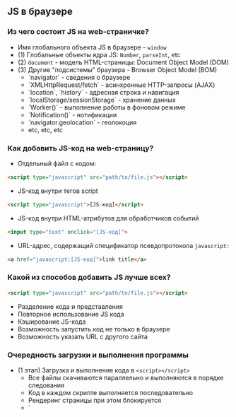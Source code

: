 ## JS в браузере



### Из чего состоит JS на web-страничке?

 - Имя глобального объекта JS в браузере - `window`
 - (1) Глобальные объекты ядра JS: `Number`, `parseInt`, etc
 - (2) `document` - модель HTML-страницы: Document Object Model (DOM)
 - (3) Другие "подсистемы" браузера - Browser Object Model (BOM)<ul>
    <li>`navigator` - сведения о браузере</li>
    <li>`XMLHttpRequest/fetch` - асинхронные HTTP-запросы (AJAX)</li>
    <li>`location`, `history` - адресная строка и навигация</li>
    <li>`localStorage/sessionStorage` - хранение данных</li>
    <li>`Worker()` - выполнение работы в фоновом режиме</li>
    <li>`Notification()` - нотификации</li>
    <li>`navigator.geolocation` - геолокоция</li>
    <li>etc, etc, etc</li>
 </ul>



### Как добавить JS-код на web-страницу?
 - Отдельный файл с кодом:
```html
<script type="javascript" src="path/to/file.js"></script>
```
 - JS-код внутри тегов script
```html
<script type="javascript">[JS-код]</script>
```
 - JS-код внутри HTML-атрибутов для обработчиков событий
```html
<input type="text" onclick="[JS-код]">
```
 - URL-адрес, содержащий спецификатор псевдопротокола `javascript:`
```html
<a href="javascript:[JS-код]">link title</a>
```



### Какой из способов добавить JS лучше всех?

```html
<script type="javascript" src="path/to/file.js"></script>
```

 - Разделение кода и представления
 - Повторное использование JS кода
 - Кэширование JS-кода
 - Возможность запустить код не только в браузере
 - Возможность указать URL с другого сайта



### Очередность загрузки и выполнения программы

 - (1 этап) Загрузка и выполнение кода в `<script></script>`<ul>
    <li>Все файлы скачиваются параллельно и выполняются в порядке следования</li>
    <li>Код в каждом скрипте выполняется последовательно</li>
    <li>Рендеринг страницы при этом блокируется</li>
    <li>`<script src="..." async>` - скрипт выполнится как только загрузится</li>
    <li>`<script src="..." defer>` - скрипты выполятся в порядке следования после окончания рендера страницы</li>
 </ul>
 - (2 этап): Асинхронный и управляемый событиями <ul>
    <li>Браузер вызывает ранее объявленные обработчики в ответ на возникающие события</li>



### Document Object Model (DOM)
 - DOM - представление страницы в виде дерева узлов (DOM Node Tree)
 - каждый тег, текст, комментарий, doctype и сам документ - это узел DOM
 - любой узел DOM - объект определенного класса с методами и свойствами
 - манипулируя объектами DOM из JS, можно изменять документ в браузере

<img src="img/dom_types.png">



### Структура DOM-дерева

<div class="flex">
<pre><code data-trim class="html">
&lt;html&gt;
    &lt;head&gt;
        &lt;title&gt;Sample Document&lt;/title&gt;
    &lt;/head&gt;
    &lt;body&gt;
        &lt;p&gt;
            This is a &lt;i&gt;simple&lt;/i&gt; document.
            &lt;!-- This is a comment --&gt;
        &lt;/p&gt;
    &lt;/body&gt;
&lt;/html&gt;
</code></pre>
<div>
    <img src="img/dom_tree_simple.png">
</div>
</div>



### DOM-дерево с текстовыми узлами и комментариями

<img src="img/dom_tree.png">



### Навигация по DOM-дереву

<div class="flex">
    <img src="img/window_document.png" />
    <img src="img/navigation.png" />
</div>

 - Descendants - узлы, лежащие внутри данного
 - Children - узлы-непосредственные потомки данного
 - Siblings - узлы, лежащие на одном уровне с данным
 - `childNodes` - array-like свойство, коллекция узлов (класс NodeList)
 - В случае отсутствия узла ссылка указывает на null



### Навигация по DOM-дереву

```html
<html>
    <head>
        <title>Sample Document</title>
    </head>
    <body>
        <p>
            This is a <i>simple</i> document.
            <!-- This is a comment -->
        </p>
    </body>
</html>
```

```javascript
let p = window.document.querySelector('p'); // HTMLParagraphElement (<p> tag)
p.parentNode;      // HTMLBodyElement (<body> tag)

p.previousSibling;             // Text
p.previousSibling.nodeName;    // '#text'
p.previousSibling.nodeType;    // 3
p.previousSibling.textContent; // '↵␣␣␣␣'

p.nextSibling;     // Text ('↵↵')
p.firstChild;      // Text ('↵␣␣␣␣␣␣␣␣This is a␣')
p.lastChild;       // Text ('↵␣␣␣␣')
p.childNodes;      // NodeList [Text, HTMLElement (<i>), Text, Comment, Text]
```



### Навигация по элементам DOM-дерева (без текстовых узлов)

<img src="img/navigation_element.png" />

 - `parentNode/parentElement` отличаются только для самых верхних элементов (`<html>` и `doctype`):
 - `document.documentElement.parentNode` => `document`
 - `document.documentElement.parentElement` => `null`
 - `children` - array-like свойство (класс `HTMLCollection`)</li>



### Навигация по DOM-дереву без текстовых узлов

```html
<!doctype html>
<html>
    <head>
        <title>Sample Document</title>
    </head>
    <body>
        <p>
            This is a <i>simple</i> document.
            <!-- This is a comment -->
        </p>
    </body>
</html>
```

```javascript
let p = window.document.querySelector('p'); // HTMLParagraphElement (<p> tag)
p.parentElement;      // HTMLBodyElement (<body> tag)

p.previousElementSibling; // null
p.nextElementSibling;     // null
p.firstElementChild;      // HTMLElement (<i> tag)
p.lastElementChild;       // HTMLElement (<i> tag)
p.children;               // HTMLCollection [ i ]

p.parentElement.previousElementSibling; // HTMLHeadElement (<head> tag)

document.childNodes;         // NodeList [DocumentType, HTMLHtmlElement]
document.children;           // HTMLCollection [HTMLHtmlElement]
```



### Поиск в DOM-дереве

<table>
    <thead>
        <tr>
            <th>Метод</th>
            <th>Ищет по..</th>
            <th>Контекст?</th>
            <th>Возвращает</th>
        </tr>
    </thead>
    <tbody>
        <tr>
            <td><code>getElementById</code></td>
            <td>id attr</td>
            <td> - </td>
            <td>Element/null</td>
        </tr>
        <tr>
            <td><code>getElementsByName</code></td>
            <td>name attr</td>
            <td> - </td>
            <td>live collection</td>
        </tr>
        <tr>
            <td><code>getElementsByTagName</code></td>
            <td>имя тега</td>
            <td> ✔ </td>
            <td>live collection</td>
        </tr>
        <tr>
            <td><code>getElementsByClassName</code></td>
            <td>class attr</td>
            <td> ✔ </td>
            <td>live collection</td>
        </tr>
    </tbody>
</table>

<div class="flex fragment">
<pre style="width: 40%"><code class="html" data-trim>
<ul class="list">
  <li id="my-id">
    <p>1</p>
  </li>

  <li>
    <p name="my-p">2</p>
  </li>

  <li class="list">
    <p>3</p>
  </li>
</ul>
</code></pre>

<pre style="width: 59%"><code class="javascript" data-trim>
document.getElementById('my-id');      // HTMLLIElement
document.getElementsByName('my-p');  // NodeList [1]
document.getElementsByName('no-name'); // NodeList [0]
document.getElementsByTagName('p');    // HTMLCollection [3]
let li = document.getElementById('my-id');
li.getElementsByTagName('p');          // HTMLCollection [1]

let clt = document.getElementsByClassName("list");
for (let el of clt) console.log(el.tagName); // 'UL' 'LI'

document.body.children[0].children[2].remove();
clt.length; // 1 (!)
</code></pre>
</div>



### Поиск по CSS селектору

<table>
    <thead>
        <tr>
            <th>Метод</th>
            <th>Ищет по..</th>
            <th>Контекст?</th>
            <th>Возвращает</th>
        </tr>
    </thead>
    <tbody>
        <tr>
            <td><code>querySelector</code></td>
            <td>CSS селектор</td>
            <td> ✔ </td>
            <td>Element/null</td>
        </tr>
        <tr>
            <td><code>querySelectorAll</code></td>
            <td>CSS селектор</td>
            <td> ✔ </td>
            <td>static collection</td>
        </tr>
        <tr>
            <td><code>closest</code></td>
            <td>CSS селектор</td>
            <td> ✔ </td>
            <td>Element/null</td>
        </tr>
    </tbody>
</table>

<div class="flex fragment">
<pre style="width: 40%"><code class="html" data-trim>
<ul class="list">
  <li id="my-id">
    <p>1</p>
  </li>

  <li>
    <p name="my-p">2</p>
  </li>

  <li class="list">
    <p>3</p>
  </li>
</ul>
<p>finish</p>
</code></pre>
<pre style="width: 60%"><code class="javascript" data-trim>
document.querySelector('ul li#my-id p').textContent;  // '1'
document.querySelector('p[name="my-p"]').textContent; // '2'
document.querySelector('li.list p').textContent;      // '3'

for (el of document.querySelectorAll('li p'))
    console.log(el.textContent); // '1', '2', '3'

let li = document.querySelector('li.list');
let p = li.querySelector('ul p'); // HTMLParagraphElement (!)
p.textContent;  // '3'

p.closest('.list');  // HTMLLIElement (li.list)
</code></pre>
</div>



### Поиск в DOM-дереве: особенности

 - На практике нет разницы между `NodeList` и `HTMLCollection`: <ul>
    <li>Оба типа имеют свойство `length` (перебор через `for (...)`)</li>
    <li>Оба типа имеют default итератор (перебор значений через `for ... of`)</li>
 </ul>
 - "Live" коллекции изменяются автоматически при изменении DOM-дерева
 - "Static" коллекции обладают более привычным поведением
 - `querySelector` и `querySelectorAll` ищут во всем документе, а затем отбрасывают все элементы, находящиеся вне контекста



### Свойства узлов DOM

 - `nodeType` - тип узла (`ELEMENT_NODE` = 1, `TEXT_NODE` = 3 etc)
 - `nodeName` - имя тега для Element, описание узла для других типов (`'#text'`, `'#comment'` etc)
 - `tagName` - имя тега для Element, и отсутствует для остальных
 - `innerHTML` - HTML-содержимое элемента в виде строки
 - `outerHTML` - HTML-содержимое, включая обрамляющие теги
 - `data` - содержимое узлов - не-элементов
 - `textContent` - конкатенация текста во внутренних узлах элемента
 - `value`, `id`, `href` etc-etc-etc - зависит от типа узла



### Свойства узлов DOM

```html
<ul>
  <li>first</li>
  <li>second</li>
  <li>third</li>
</ul>
```
```javascript
let ul = document.querySelector('ul'),
    li = ul.children[1],
    txt = li.childNodes[0];
```

<div class="flex">
<pre style="width: 32%"><code class="javascript" data-trim>
ul.nodeType;    // 1
ul.nodeName;    // 'UL'
ul.tagName;     // 'UL'
ul.data;        // undefined
ul.textContent;
// '↵␣␣first↵␣␣second↵␣␣third↵'
ul.innerHTML;
// '↵␣␣<li>first ... third</li>↵'
ul.outerHTML;
// '<ul>↵␣␣ ... </li>↵</ul>'
</code></pre>
<pre style="width: 32%"><code class="javascript" data-trim>
li.nodeType;    // 1
li.nodeName;    // 'LI'
li.tagName;     // 'LI'
li.data;        // undefined
li.textContent; // 'second'

li.innerHTML; //'second'

li.outerHTML; //'<li>second</li>'
</code></pre>
<pre style="width: 32%"><code class="javascript" data-trim>
txt.nodeType;    // 3
txt.nodeName;    // '#text'
txt.tagName;     // undefined
txt.data;        // 'second'
txt.textContent; // 'second'

txt.innerHTML;   // undefined

txt.outerHTML;   // undefined
</code></pre>
</div>



### Атрибуты и свойства DOM-объектов

 - Атрибуты HTML и свойства DOM-объектов часто, (но не всегда!) отображаются друг в друга
 - Свойства DOM-объектов - это обычные свойства JS
 - Атрибуты HTML - то что записано атрибутом элемента в тексте HTML

<table class="fragment">
    <thead>
        <tr>
            <th></th>
            <th>Properties</th>
            <th>Attributes</th>
        </tr>
    </thead>
    <tbody>
        <tr>
            <td>Тип данных</td>
            <td>Любой</td>
            <td>Строка</td>
        </tr>
        <tr>
            <td>Case</td>
            <td>sensitive</td>
            <td>insensitive</td>
        </tr>
        <tr>
            <td>innerHTML</td>
            <td>не видны</td>
            <td>видны</td>
        </tr>
        <tr>
            <td>Как работать</td>
            <td style="width: 40%">
<pre><code class="javascript" data-trim>
prop in elem;
elem.prop;
elem.prop = value;
delete elem.prop;
</code></pre>
            </td>
            <td style="width: 40%">
<pre><code class="javascript" data-trim>
elem.hasAttribute(attr);
elem.getAttribute(attr);
elem.setAttribute(attr, value);
elem.removeAttribute(attr);
</code></pre>
            </td>
        </tr>
    </tbody>
</table>



### Props & attrs: исключений больше чем правил

 - Большинство стандартных атрибутов HTML становятся свойствами DOM
 - Нестандартные атрибуты не становятся свойствами
 - `id`: свойство <=> атрибут (меняет атрибут и наоборот)
 - `href`: свойство <=> атрибут, но свойство должно быть полной ссылкой
 - `checked`: свойство может быть `true/false`, в атрибуте важно только его наличие; атрибут устанавливает только начальное значение свойства
 - `class` <=> свойство `className` (`for <=> htmlFor`)
 - `class` <=> объект `classList` (`add/remove/toggle/contains`)



### Props & attrs: исключений больше чем правил

```html
<input type="checkbox" class="my-class" myAttribute="myValue" checked />
```

```javascript
let input = document.querySelector('input');
input.className;  // 'my-class'
input.type;       // 'checkbox'
input.checked;    // true

input.myAttribute;                 // undefined
input.getAttribute('myAttribute'); // 'myValue'

input.checked = false;         // галочка снята
input.hasAttribute('checked'); // true, связь между атрибутом и свойством разорвана

[...input.classList];                   // ['my-class']
input.classList.add('my-class-2');
input.className;                        // 'my-class my-class-2'
input.classList.toggle('my-class');
[...input.classList];                   // ['my-class-2']
input.classList.contains('my-class-2'); // true
```



### data-атрибуты

 - Атрибуты вида data-* зарезервированы в HTML5 для нужд пользователя
 - Ими можно управлять из JS с помощью свойства `dataset`
 - Преобразование имен: `data-attr-name` <=> `el.dataset.attrName`
 - Можно хранить только строки

```html
<div id="elem" data-order-id="123" data-order-name="pizza"></div>
```
```javascript
let div = document.getElementById('elem');
div.dataset.orderId;       // => "123"
div.dataset.orderId = 999; // изменили значение свойства/атрибута
div.dataset.orderName;     // => "pizza"
```



### Изменение структуры DOM-дерева

 - `document.createElement(tagName)` - создать новый элемент
 - `document.createTextNode(text)` - создать новый текстовый узел
 - `root.appendChild(node)` - добавить узел в конец потомков `root`
 - `root.replaceChild(newNode, oldNode)` - заместить узел другим
 - `root.removeChild(node)` - удалить узел
 - `node.remove()` - удалить без ссылки на родительский элемент
 - `node.cloneNode(deep)` - клонировать узел (deep/shallow)
 - `root.insertBefore(node, nextNode)` - добавить узел в список потомков `root` перед `nextNode`



### Изменение структуры DOM-дерева

```html
<ul id="list">
    <li>0</li>
    <li>1</li>
    <li>2</li>
</ul>
```

```javascript
let ul = document.getElementById('list'),
    li, txt;

li = document.createElement('li');
txt = document.createTextNode('-1');
li.appendChild(txt);                 // создали li с текстом -1
ul.insertBefore(li, ul.children[0]); // добавили его в начало списка

li = li.cloneNode(false);
li.innerHTML = '4';
ul.appendChild(li); // вставили li с текстом 4 в конец
ul.replaceChild(li, ul.children[1]); // удалили второй li и вставили на ее место последний
```



### Оптимизация работы с DOM

<div class="flex">
<pre><code class="javascript" data-trim>
let ul = document.createElement('ul');
document.body.appendChild(ul);
for (...) ul.appendChild(li);
</code></pre>
<pre><code class="javascript" data-trim>
let ul = document.createElement('ul');
for(...) ul.appendChild(li);
document.body.appendChild(ul);
</code></pre>
</div>

<ul class="fragment">
    <li>поочередная вставка элементов в DOM - медленное действие</li>
    <li>лучше собирать элементы в памяти, и вставлять их в DOM один раз</li>
    <li class="fragment">`innerHTML=...` обновляет HTML элемента целиком</li>
    <li class="fragment">`elem.insertAdjacentHTML(where, html)`</li>
    <li class="fragment">`documentFragment` - специальный вид узла
        <ul>
            <li>`document.createDocumentFragment()` - создать новый фрагмент</li>
            <li>`documentFragment` он может только хранить другие элементы</li>
            <li>при вставке в DOM вместо фрагмента вставляется его содержимое</li>
        </ul>
    </li>
</ul>



### Мультивставка
<ul>
    <li>`elem.append(...nodes)` – вставить список узлов в конец elem</li>
    <li>`elem.prepend(...nodes)` – вставить список узлов в начало elem</li>
    <li>`elem.after(...nodes)` – вставить список узлов после узла elem</li>
    <li>`elem.before(...nodes)` – вставить список узлов перед узлом elem</li>
    <li>`elem.replaceWith(...nodes)` – вставить список узлов вместо elem</li>
</ul>



### Шаблонизация

 - Для создания больших объемов HTML-разметки JS API слишком громоздкий и низкоуровневый</li>
 - Для таких задач используют шаблоны и шаблонизаторы
 - Самый простой шаблон - строка в backtics

```javascript
function createOrder(orderId, orderValue) {
    return `<div data-id="${orderId}">${orderValue}</div>`;
}

let html = createOrder(1, 'pizza') + createOrder(2, 'soup');
document.body.insertAdjacentHTML('beforeEnd', html);
```



### LoDash templates

```html
<!-- Любой код в теге script с нестандартным mime-type будет невидим,
     и не будет запущен как JS -->
<script type="text/template" id="menu-template">
    <div class="menu">
      <span class="title"><%-title%></span>
      <ul>
        <% for (item of items) { %>
        <li><%-item%></li>
        <% } %>
      </ul>
    </div>
</script>
```

```javascript
let tmplString = document.getElementById('menu-template').innerHTML,
    tmpl = _.template(tmplString);
    // tmpl теперь "скомпилированный шаблон": функция, генерирующая HTML

let html = tmpl({
        title: 'myMenu',
        items: ['item1', 'item2', 'item3']
    });

document.body.innerHTML = html;
```